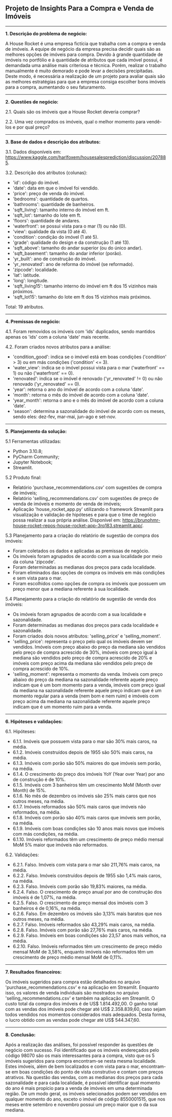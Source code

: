 ## **Projeto de Insights Para a Compra e Venda de Imóveis**

------------------------------------------------------------------------------------------------------------------------------------------

**1. Descrição do problema de negócio:**

A House Rocket é uma empresa fictícia que trabalha com a compra e venda de imóveis. A equipe de negócio da empresa precisa decidir quais são as melhores opções de imóveis para compra. Devido à grande quantidade de imóveis no portfólio e à quantidade de atributos que cada imóvel possui, é demandada uma análise mais criteriosa e técnica. Porém, realizar o trabalho manualmente é muito demorado e pode levar a decisões precipitadas. Deste modo, é necessária a realização de um projeto para avaliar quais são as melhores estratégias para que a empresa consiga escolher bons imóveis para a compra, aumentando o seu faturamento.

------------------------------------------------------------------------------------------------------------------------------------------

**2. Questões de negócio:**

2.1. Quais são os imóveis que a House Rocket deveria comprar?

2.2. Uma vez comprados os imóveis, qual o melhor momento para vendê-los e por qual preço?

------------------------------------------------------------------------------------------------------------------------------------------

**3. Base de dados e descrição dos atributos:**

3.1. Dados disponíveis em: https://www.kaggle.com/harlfoxem/housesalesprediction/discussion/207885.

3.2. Descrição dos atributos (colunas):

- 'id': código do imóvel.
- 'date': data em que o imóvel foi vendido.
- 'price': preço de venda do imóvel.
- 'bedrooms': quantidade de quartos.
- 'bathrooms': quantidade de banheiros.
- 'sqft_living': tamanho interno do imóvel em ft.
- 'sqft_lot': tamanho do lote em ft.
- 'floors': quantidade de andares.
- 'waterfront': se possui vista para o mar (1) ou não (0).
- 'view': qualidade da vista (0 até 4).
- 'condition': condição do imóvel (1 até 5).
- 'grade': qualidade do design e da construção (1 até 13).
- 'sqft_above': tamanho do andar superior (ou do único andar).
- 'sqft_basement': tamanho do andar inferior (porão).
- 'yr_built': ano de construção do imóvel.
- 'yr_renovated': ano de reforma do imóvel (se reformado).
- 'zipcode': localidade.
- 'lat': latitude.
- 'long': longitude.
- 'sqft_living15': tamanho interno do imóvel em ft dos 15 vizinhos mais próximos.
- 'sqft_lot15': tamanho do lote em ft dos 15 vizinhos mais próximos.

Total: 19 atributos.

------------------------------------------------------------------------------------------------------------------------------------------

**4. Premissas de negócio:**

4.1. Foram removidos os imóveis com 'ids' duplicados, sendo mantidos apenas os 'ids' com a coluna 'date' mais recente.

4.2. Foram criados novos atributos para a análise:
- 'condition_good': indica se o imóvel está em boas condições ('condition' > 3) ou em más condições ('condition' <= 3).
- 'water_view': indica se o imóvel possui vista para o mar ('waterfront' == 1) ou não ('waterfront' == 0).
- 'renovated': indica se o imóvel é renovado ('yr_renovated' != 0) ou não renovado ('yr_renovated' == 0).
- 'year': retorna o ano do imóvel de acordo com a coluna 'date'.
- 'month': retorna o mês do imóvel de acordo com a coluna 'date'.
- 'year_month': retorna o ano e o mês do imóvel de acordo com a coluna 'date'.
- 'season': determina a sazonalidade do imóvel de acordo com os meses, sendo eles: dez-fev, mar-mai, jun-ago e set-nov.

------------------------------------------------------------------------------------------------------------------------------------------

**5. Planejamento da solução:**

5.1 Ferramentas utilizadas:
- Python 3.10.8;
- PyCharm Community;
- Jupyter Notebook;
- Streamlit.

5.2 Produto final:
- Relatório 'purchase_recommendations.csv' com sugestões de compra de imóveis;
- Relatório 'selling_recommendations.csv' com sugestões de preço de venda de imóveis e momento de venda de imóveis;
- Aplicação 'house_rocket_app.py' utilizando o framework Streamlit para visualização e validação de hipóteses e para que o time de negócio possa realizar a sua própria análise. Disponível em: https://brunohmr-house-rocket-repos-house-rocket-app-3rq183.streamlit.app/.

5.3 Planejamento para a criação do relatório de sugestão de compra dos imóveis:

- Foram coletados os dados e aplicadas as premissas de negócio.
- Os imóveis foram agrupados de acordo com a sua localidade por meio da coluna 'zipcode'.
- Foram determinadas as medianas dos preços para cada localidade.
- Foram eliminados das opções de compra os imóveis em más condições e sem vista para o mar.
- Foram escolhidos como opções de compra os imóveis que possuem um preço menor que a mediana referente à sua localidade.

5.4 Planejamento para a criação do relatório de sugestão de venda dos imóveis:

- Os imóveis foram agrupados de acordo com a sua localidade e sazonalidade.
- Foram determinadas as medianas dos preços para cada localidade e sazonalidade.
- Foram criados dois novos atributos: 'selling_price' e 'selling_moment'.
- 'selling_price': representa o preço pelo qual os imóveis devem ser vendidos. Imóveis com preço abaixo do preço da mediana são vendidos pelo preço de compra acrescido de 30%, imóveis com preço igual à mediana são vendidos pelo preço de compra acrescido de 20% e imóveis com preço acima da mediana são vendidos pelo preço de compra acrescido de 10%.
- 'selling_moment': representa o momento da venda. Imóveis com preço abaixo do preço da mediana na sazonalidade referente aquele preço indicam que é um bom momento para a venda, imóveis com preço igual da mediana na sazonalidade referente aquele preço indicam que é um momento regular para a venda (nem bom e nem ruim) e imóveis com preço acima da mediana na sazonalidade referente aquele preço indicam que é um momento ruim para a venda.

------------------------------------------------------------------------------------------------------------------------------------------

**6. Hipóteses e validações:**

6.1. Hipóteses:

- 6.1.1. Imóveis que possuem vista para o mar são 30% mais caros, na média.
- 6.1.2. Imóveis construídos depois de 1955 são 50% mais caros, na média.
- 6.1.3. Imóveis com porão são 50% maiores do que imóveis sem porão, na média.
- 6.1.4. O crescimento do preço dos imóveis YoY (Year over Year) por ano de construção é de 10%.
- 6.1.5. Imóveis com 3 banheiros têm um crescimento MoM (Month over Month) de 15%.
- 6.1.6. No mês de dezembro os imóveis são 25% mais caros que nos outros meses, na média.
- 6.1.7. Imóveis reformados são 50% mais caros que imóveis não reformados, na média.
- 6.1.8. Imóveis com porão são 40% mais caros que imóveis sem porão, na média.
- 6.1.9. Imóveis com boas condições são 10 anos mais novos que imóveis com más condições, na média.
- 6.1.10. Imóveis reformados têm um crescimento de preço médio mensal MoM 5% maior que imóveis não reformados.

6.2. Validações:

- 6.2.1. Falso. Imóveis com vista para o mar são 211,76% mais caros, na média.
- 6.2.2. Falso. Imóveis construídos depois de 1955 são 1,4% mais caros, na média.
- 6.2.3. Falso. Imóveis com porão são 19,83% maiores, na média.
- 6.2.4. Falso. O crescimento de preço anual por ano de construção dos imóveis é de 1,07%, na média.
- 6.2.5. Falso. O crescimento de preço mensal dos imóveis com 3 banheiros é de 0,16%, na média.
- 6.2.6. Falso. Em dezembro os imóveis são 3,13% mais baratos que nos outros meses, na média.
- 6.2.7. Falso. Imóveis reformados são 43,29% mais caros, na média.
- 6.2.8. Falso. Imóveis com porão são 27,76% mais caros, na média.
- 6.2.9. Falso. Imóveis em boas condições são 23,57 anos mais velhos, na média.
- 6.2.10. Falso. Imóveis reformados têm um crescimento de preço médio mensal MoM de 3,58%, enquanto imóveis não reformados têm um crescimento de preço médio mensal MoM de 0,11%.

------------------------------------------------------------------------------------------------------------------------------------------

**7. Resultados financeiros:**

Os imóveis sugeridos para compra estão detalhados no arquivo 'purchase_recommendations.csv' e na aplicação em Streamlit. Enquanto isso, os valores de venda individuais são mostrados no arquivo 'selling_recommendations.csv' e também na aplicação em Streamlit. O custo total da compra dos imóveis é de US$ 1.814.492,00. O ganho total com as vendas dos imóveis pode chegar até US$ 2.358.839,60, caso sejam todos vendidos nos momentos considerados mais adequados. Desta forma, o lucro obtido com as vendas pode chegar até US$ 544.347,60. 

------------------------------------------------------------------------------------------------------------------------------------------

**8. Conclusão:**

Após a realização das análises, foi possível responder às questões de negócio com sucesso. Foi identificado que os imóveis endereçados pelo código 98070 são os mais interessantes para a compra, visto que os 5 imóveis sugeridos para compra encontram-se nesta mesma localidade. Estes imóveis, além de bem localizados e com vista para o mar, encontram-se em boas condições do ponto de vista construtivo e contam com preços atrativos. Na questão das vendas, com as medianas dos preços para cada sazonalidade e para cada localidade, é possível identificar qual momento do ano é mais propício para a venda de imóveis em uma determinada região. De um modo geral, os imóveis selecionados podem ser vendidos em qualquer momento do ano, exceto o imóvel de código 8550001515, que nos meses entre setembro e novembro possui um preço maior que o da sua mediana.
